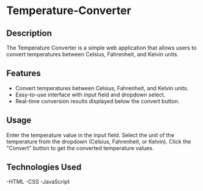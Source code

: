 # Temperature-Converter
## Description
The Temperature Converter is a simple web application that allows users to convert temperatures between Celsius, Fahrenheit, and Kelvin units.
## Features
- Convert temperatures between Celsius, Fahrenheit, and Kelvin units.
- Easy-to-use interface with input field and dropdown select.
- Real-time conversion results displayed below the convert button.
## Usage
Enter the temperature value in the input field.
Select the unit of the temperature from the dropdown (Celsius, Fahrenheit, or Kelvin).
Click the "Convert" button to get the converted temperature values.
## Technologies Used
-HTML
-CSS
-JavaScript
